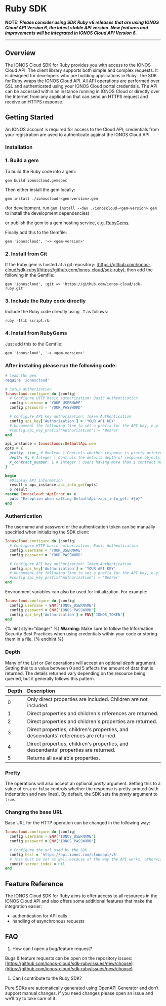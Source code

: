 # Ruby SDK


**NOTE:
_Please consider using SDK Ruby v6 releases that are using IONOS Cloud API Version 6, the latest stable API version. New features and improvements will be integrated in IONOS Cloud API Version 6._**

---

## Overview

The IONOS Cloud SDK for Ruby provides you with access to the IONOS Cloud API. The client library supports both simple and complex requests. It is designed for developers who are building applications in Ruby. The SDK for Ruby wraps the IONOS Cloud API. All API operations are performed over SSL and authenticated using your IONOS Cloud portal credentials. The API can be accessed within an instance running in IONOS Cloud or directly over the Internet from any application that can send an HTTPS request and receive an HTTPS response.

## Getting Started

An IONOS account is required for access to the Cloud API; credentials from your registration are used to authenticate against the IONOS Cloud API.

### Installation

### 1. Build a gem

To build the Ruby code into a gem:

```text
gem build ionoscloud.gemspec
```

Then either install the gem locally:

```text
gem install ./ionoscloud-<gem-version>.gem
```

\(for development, run `gem install --dev ./ionoscloud-<gem-version>.gem` to install the development dependencies\)

or publish the gem to a gem hosting service, e.g. [RubyGems](https://rubygems.org/).

Finally add this to the Gemfile:

```text
gem 'ionoscloud', '~> <gem-version>'
```

### 2. Install from Git

If the Ruby gem is hosted at a git repository: [https://github.com/ionos-cloud/sdk-ruby](https://github.com/ionos-cloud/sdk-ruby), then add the following in the Gemfile:

```text
gem 'ionoscloud', :git => 'https://github.com/ionos-cloud/sdk-ruby.git'
```

### 3. Include the Ruby code directly

Include the Ruby code directly using `-I` as follows:

```text
ruby -Ilib script.rb
```

### 4. Install from RubyGems

Just add this to the Gemfile:

```text
gem 'ionoscloud', '~> <gem-version>'
```

### After installing please run the following code:

```ruby
# Load the gem
require 'ionoscloud'

# Setup authorization
Ionoscloud.configure do |config|
  # Configure HTTP basic authorization: Basic Authentication
  config.username = 'YOUR_USERNAME'
  config.password = 'YOUR_PASSWORD'

  # Configure API key authorization: Token Authentication
  config.api_key['Authorization'] = 'YOUR API KEY'
  # Uncomment the following line to set a prefix for the API key, e.g. 'Bearer' (defaults to nil)
  #config.api_key_prefix['Authorization'] = 'Bearer'
end

api_instance = Ionoscloud::DefaultApi.new
opts = {
  pretty: true, # Boolean | Controls whether response is pretty-printed (with indentation and new lines)
  depth: 0, # Integer | Controls the details depth of response objects.  Eg. GET /datacenters/[ID]  - depth=0: only direct properties are included. Children (servers etc.) are not included  - depth=1: direct properties and children references are included  - depth=2: direct properties and children properties are included  - depth=3: direct properties and children properties and children's children are included  - depth=... and so on
  x_contract_number: 1 # Integer | Users having more than 1 contract need to provide contract number, against which all API requests should be executed
}

begin
  #Display API information
  result = api_instance.api_info_get(opts)
  p result
rescue Ionoscloud::ApiError => e
  puts "Exception when calling DefaultApi->api_info_get: #{e}"
end
```

### Authentication

The username and password or the authentication token can be manually specified when initializing the SDK client:

```ruby
Ionoscloud.configure do |config|
  # Configure HTTP basic authorization: Basic Authentication
  config.username = 'YOUR_USERNAME'
  config.password = 'YOUR_PASSWORD'

  # Configure API key authorization: Token Authentication
  config.api_key['Authorization'] = 'YOUR API KEY'
  # Uncomment the following line to set a prefix for the API key, e.g. 'Bearer' (defaults to nil)
  #config.api_key_prefix['Authorization'] = 'Bearer'
end
```

Environment variables can also be used for initialization. For example:

```ruby
Ionoscloud.configure do |config|
  config.username = ENV['IONOS_USERNAME']
  config.password = ENV['IONOS_PASSWORD']
  config.api_key['Authorization'] = ENV['IONOS_TOKEN']
end
```

{% hint style="danger" %}
**Warning**: Make sure to follow the Information Security Best Practices when using credentials within your code or storing them in a file.
{% endhint %}

### Depth

Many of the _List_ or _Get_ operations will accept an optional _depth_ argument. Setting this to a value between 0 and 5 affects the amount of data that is returned. The details returned vary depending on the resource being queried, but it generally follows this pattern.

| Depth | Description |
| :--- | :--- |
| 0 | Only direct properties are included. Children are not included. |
| 1 | Direct properties and children's references are returned. |
| 2 | Direct properties and children's properties are returned. |
| 3 | Direct properties, children's properties, and descendants' references are returned. |
| 4 | Direct properties, children's properties, and descendants' properties are returned. |
| 5 | Returns all available properties. |

### Pretty

The operations will also accept an optional _pretty_ argument. Setting this to a value of `true` or `false` controls whether the response is pretty-printed \(with indentation and new lines\). By default, the SDK sets the _pretty_ argument to `true`.

### Changing the base URL

Base URL for the HTTP operation can be changed in the following way:

```ruby
Ionoscloud.configure do |config|
  config.username = ENV['IONOS_USERNAME']
  config.password = ENV['IONOS_PASSWORD']

  # Configure the url used by the SDK
  config.host = 'https://api.ionos.com/cloudapi/v5'
  # This must be set as well because of the way the API works, otherwise the set url will not be used
  condif.server_index = nil
end
```

## Feature Reference

The IONOS Cloud SDK for Ruby aims to offer access to all resources in the IONOS Cloud API and also offers some additional features that make the integration easier:

* authentication for API calls
* handling of asynchronous requests 

## FAQ

1. How can I open a bug/feature request? 

Bugs & feature requests can be open on the repository issues: [https://github.com/ionos-cloud/sdk-ruby/issues/new/choose](https://github.com/ionos-cloud/sdk-ruby/issues/new/choose)

1. Can I contribute to the Ruby SDK?

Pure SDKs are automatically generated using OpenAPI Generator and don’t support manual changes. If you need changes please open an issue and we’ll try to take care of it.

